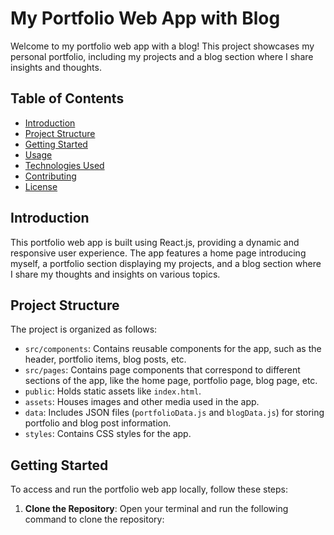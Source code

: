 # My Portfolio Web App with Blog

Welcome to my portfolio web app with a blog! This project showcases my personal portfolio, including my projects and a blog section where I share insights and thoughts.

## Table of Contents

- [Introduction](#introduction)
- [Project Structure](#project-structure)
- [Getting Started](#getting-started)
- [Usage](#usage)
- [Technologies Used](#technologies-used)
- [Contributing](#contributing)
- [License](#license)

## Introduction

This portfolio web app is built using React.js, providing a dynamic and responsive user experience. The app features a home page introducing myself, a portfolio section displaying my projects, and a blog section where I share my thoughts and insights on various topics.

## Project Structure

The project is organized as follows:

- `src/components`: Contains reusable components for the app, such as the header, portfolio items, blog posts, etc.
- `src/pages`: Contains page components that correspond to different sections of the app, like the home page, portfolio page, blog page, etc.
- `public`: Holds static assets like `index.html`.
- `assets`: Houses images and other media used in the app.
- `data`: Includes JSON files (`portfolioData.js` and `blogData.js`) for storing portfolio and blog post information.
- `styles`: Contains CSS styles for the app.

## Getting Started

To access and run the portfolio web app locally, follow these steps:

1. **Clone the Repository**: Open your terminal and run the following command to clone the repository:
   
